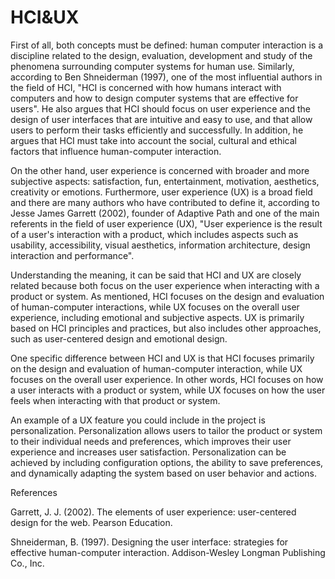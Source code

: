 
# HCI&UX

First of all, both concepts must be defined: human computer interaction is a discipline related to the design, evaluation, development and study of the phenomena surrounding computer systems for human use. Similarly, according to Ben Shneiderman (1997), one of the most influential authors in the field of HCI, "HCI is concerned with how humans interact with computers and how to design computer systems that are effective for users". He also argues that HCI should focus on user experience and the design of user interfaces that are intuitive and easy to use, and that allow users to perform their tasks efficiently and successfully. In addition, he argues that HCI must take into account the social, cultural and ethical factors that influence human-computer interaction.

On the other hand, user experience is concerned with broader and more subjective aspects: satisfaction, fun, entertainment, motivation, aesthetics, creativity or emotions. Furthermore, user experience (UX) is a broad field and there are many authors who have contributed to define it, according to Jesse James Garrett (2002), founder of Adaptive Path and one of the main referents in the field of user experience (UX), "User experience is the result of a user's interaction with a product, which includes aspects such as usability, accessibility, visual aesthetics, information architecture, design interaction and performance". 

Understanding the meaning, it can be said that HCI and UX are closely related because both focus on the user experience when interacting with a product or system. As mentioned, HCI focuses on the design and evaluation of human-computer interactions, while UX focuses on the overall user experience, including emotional and subjective aspects. UX is primarily based on HCI principles and practices, but also includes other approaches, such as user-centered design and emotional design.

One specific difference between HCI and UX is that HCI focuses primarily on the design and evaluation of human-computer interaction, while UX focuses on the overall user experience. In other words, HCI focuses on how a user interacts with a product or system, while UX focuses on how the user feels when interacting with that product or system.

An example of a UX feature you could include in the project is personalization. Personalization allows users to tailor the product or system to their individual needs and preferences, which improves their user experience and increases user satisfaction. Personalization can be achieved by including configuration options, the ability to save preferences, and dynamically adapting the system based on user behavior and actions.

References

Garrett, J. J. (2002). The elements of user experience: user-centered design for the web. Pearson Education.

Shneiderman, B. (1997). Designing the user interface: strategies for effective human-computer interaction. Addison-Wesley Longman Publishing Co., Inc.
